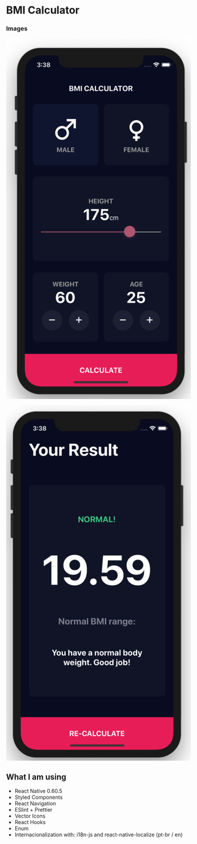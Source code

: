 

# BMI Calculator 






### Images

![Route Main](https://github.com/tgmarinho/Images/blob/master/bmi/main.png)

![Route Result](https://github.com/tgmarinho/Images/blob/master/bmi/result.png)


## What I am using

- React Native 0.60.5
- Styled Components
- React Navigation
- ESlint + Prettier
- Vector Icons
- React Hooks
- Enum
- Internacionalization with: i18n-js and react-native-localize (pt-br / en)

